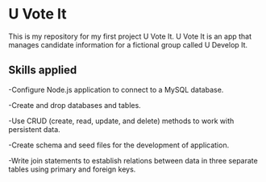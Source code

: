 # U Vote It
This is my repository for my first project U Vote It.
U Vote It is an app that manages candidate information for a fictional group called U Develop It.

## Skills applied
-Configure Node.js application to connect to a MySQL database.

-Create and drop databases and tables.

-Use CRUD (create, read, update, and delete) methods to work with persistent data.

-Create schema and seed files for the development of  application.

-Write join statements to establish relations between data in three separate tables using primary and foreign keys.


